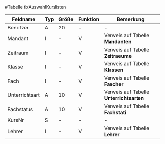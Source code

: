 #Tabelle tblAuswahlKurslisten




| Feldname       | Typ | Größe | Funktion | Bemerkung                                |
|----------------|-----|-------|----------|------------------------------------------|
| Benutzer       | A   | 20    | -        | -                                        |
| Mandant        | I   | -     | V        | Verweis auf Tabelle **Mandanten**        |
| Zeitraum       | I   | -     | V        | Verweis auf Tabelle **Zeitraeume**       |
| Klasse         | I   | -     | V        | Verweis auf Tabelle **Klassen**          |
| Fach           | I   | -     | V        | Verweis auf Tabelle **Faecher**          |
| Unterrichtsart | A   | 10    | V        | Verweis auf Tabelle **Unterrichtsarten** |
| Fachstatus     | A   | 10    | V        | Verweis auf Tabelle **Fachstati**        |
| KursNr         | S   | -     | -        | -                                        |
| Lehrer         | I   | -     | V        | Verweis auf Tabelle **Lehrer**           |

